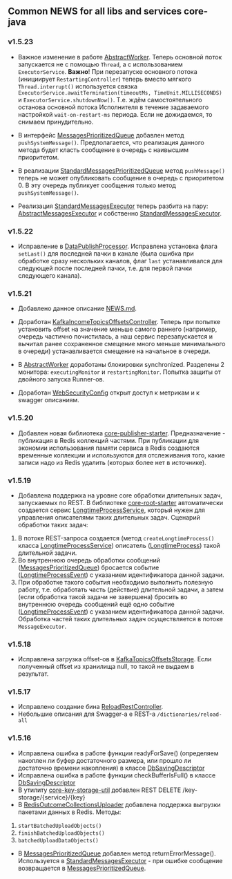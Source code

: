 ## Common NEWS for all libs and services core-java

### v1.5.23

* Важное изменение в работе [AbstractWorker](/../gx-core-root-starter/src/main/java/ru/gx/core/worker/AbstractWorker.java).
Теперь основной поток запускается не с помощью `Thread`, а с использованием `ExecutorService`.
**Важно**! При перезапуске основного потока (инициирует `RestartingController`) теперь вместо мягкого `Thread.interrupt()`
используется связка `ExecutorService.awaitTermination(timeoutMs, TimeUnit.MILLISECONDS)`
и `ExecutorService.shutdownNow()`. Т.е. ждём самостоятельного останова основной потока Исполнителя в течение
задаваемого настройкой `wait-on-restart-ms` периода. Если не дожидаемся, то снимаем принудительно.

* В интерфейс [MessagesPrioritizedQueue](/../gx-core-root-starter/src/main/java/ru/gx/core/messaging/MessagesPrioritizedQueue.java)
добавлен метод `pushSystemMessage()`. Предполагается, что реализация данного метода будет класть сообщение в очередь 
с наивысшим приоритетом.

* В реализации [StandardMessagesPrioritizedQueue](/../gx-core-root-starter/src/main/java/ru/gx/core/messaging/StandardMessagesPrioritizedQueue.java)
метод `pushMessage()` теперь не может опубликовать сообщение в очередь с приоритетом 0. В эту очередь публикует
сообщения только метод `pushSystemMessage()`.

* Реализация [StandardMessagesExecutor](/../gx-core-root-starter/src/main/java/ru/gx/core/messaging/StandardMessagesExecutor.java)
теперь разбита на пару: [AbstractMessagesExecutor](/../gx-core-root-starter/src/main/java/ru/gx/core/messaging/AbstractMessagesExecutor.java)
и собственно [StandardMessagesExecutor](/../gx-core-root-starter/src/main/java/ru/gx/core/messaging/StandardMessagesExecutor.java).

### v1.5.22

* Исправление в [DataPublishProcessor](/../gx-core-publisher-starter/src/main/java/ru/gx/core/publisher_starter/service/DataPublishProcessor.java).
Исправлена установка флага `setLast()` для последней пачки в канале (была ошибка при обработке сразу нескольких каналов,
флаг `last` устанавливался для следующей после последней пачки, т.е. для первой пачки следующего канала).

### v1.5.21

* Добавлено данное описание [NEWS.md](/NEWS.md).

* Доработан [KafkaIncomeTopicsOffsetsController](/../gx-core-kafka-starter/src/main/java/ru/gx/core/kafka/load/KafkaIncomeTopicsOffsetsController.java).
Теперь при попытке установить offset на значение меньше самого раннего (например, очередь частично почистилась,
а наш сервис перезапускается и вычитал ранее сохраненное смещение много меньше минимального в очереди)
устанавливается смещение на начальное в очереди. 

* В [AbstractWorker](/../gx-core-root-starter/src/main/java/ru/gx/core/worker/AbstractWorker.java)
доработаны блокировки synchronized. Разделены 2 монитора: `executingMonitor` и `restartingMonitor`.
Попытка защиты от двойного запуска Runner-ов.

* Доработан [WebSecurityConfig](/../gx-core-rest-security-api-starter/src/main/java/ru/gx/core/securityapi/config/WebSecurityConfig.java)
открыт доступ к метрикам и к swagger описаниям.

### v1.5.20

* Добавлен новая библиотека [core-publisher-starter](/../gx-core-publisher-starter).
Предназначение - публикация в Redis коллекций частями. При публикации для экономии использования памяти сервиса
в Redis создаются временные коллекции и используются для отслеживания того, какие записи надо из Redis удалить
(которых более нет в источнике).

### v1.5.19

* Добавлена поддержка на уровне core обработки длительных задач, запускаемых по REST.
В библиотеке [core-root-starter](/../gx-core-root-starter) автоматически создается сервис
[LongtimeProcessService](/../gx-core-root-starter/src/main/java/ru/gx/core/longtime/LongtimeProcessService.java),
который нужен для управления описателями таких длительных задач.
Сценарий обработки таких задач:
1) В потоке REST-запроса создается (метод `createLongtimeProcess()` класса
[LongtimeProcessService](/../gx-core-root-starter/src/main/java/ru/gx/core/longtime/LongtimeProcessService.java))
описатель ([LongtimeProcess](/../gx-core-root-starter/src/main/java/ru/gx/core/longtime/LongtimeProcess.java))
такой длительной задачи.
2) Во внутреннюю очередь обработки сообщений
([MessagesPrioritizedQueue](/../gx-core-root-starter/src/main/java/ru/gx/core/messaging/MessagesPrioritizedQueue.java))
бросается событие
([LongtimeProcessEvent](/../gx-core-root-starter/src/main/java/ru/gx/core/longtime/LongtimeProcessEvent.java))
с указанием идентификатора данной задачи.
3) При обработке такого события необходимо выполнить полезную работу, т.е. обработать часть (действие) длительной
задачи, а затем (если обработка такой задачи не завершена) бросить во внутреннюю очередь сообщений ещё одно событие
([LongtimeProcessEvent](/../gx-core-root-starter/src/main/java/ru/gx/core/longtime/LongtimeProcessEvent.java))
с указанием идентификатора данной задачи. Обработка частей таких длительных задач осуществляется в потоке `MessageExecutor`.

### v1.5.18

* Исправлена загрузка offset-ов в
[KafkaTopicsOffsetsStorage](/../gx-core-std-starter/src/main/java/ru/gx/core/std/offsets/KafkaTopicsOffsetsStorage.java).
Если полученный offset из хранилища null, то такой не выдаем в результат.

### v1.5.17

* Исправлено создание бина
[ReloadRestController](/../gx-core-redis-starter/src/main/java/ru/gx/core/redis/controller/ReloadRestController.java).
* Небольшие описания для Swagger-а e REST-а `/dictionaries/reload-all`

### v1.5.16

* Исправлена ошибка в работе функции readyForSave() (определяем накоплен ли буфер достаточного размера, или
прошло ли достаточно времени накопления) в классе 
[DbSavingDescriptor](/../gx-core-data-commons/src/main/java/ru/gx/core/data/save/DbSavingDescriptor.java)
* Исправлена ошибка в работе функции checkBufferIsFull() в классе
[DbSavingDescriptor](/../gx-core-data-commons/src/main/java/ru/gx/core/data/save/DbSavingDescriptor.java)
* В утилиту [core-key-storage-util](/../gx-core-key-storage-util) добавлен REST DELETE /key-storage/{service}/{key}
* В [RedisOutcomeCollectionsUploader](/../gx-core-redis-starter/src/main/java/ru/gx/core/redis/upload/RedisOutcomeCollectionsUploader.java)
добавлена поддержка выгрузки пакетами данных в Redis. Методы:
1) `startBatchedUploadObjects()`
2) `finishBatchedUploadObjects()`
3) `batchedUploadDataObjects()`
* В [MessagesPrioritizedQueue](/../gx-core-root-starter/src/main/java/ru/gx/core/messaging/MessagesPrioritizedQueue.java)
добавлен метод returnErrorMessage(). Используется в
[StandardMessagesExecutor](/../gx-core-root-starter/src/main/java/ru/gx/core/messaging/StandardMessagesExecutor.java) - 
при ошибке сообщение возвращается в
[MessagesPrioritizedQueue](/../gx-core-root-starter/src/main/java/ru/gx/core/messaging/MessagesPrioritizedQueue.java).